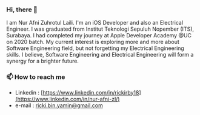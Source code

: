 ### Hi, there 👋

I am Nur Afni Zuhrotul Laili. I'm an iOS Developer and also an Electrical Engineer. I was graduated from Institut Teknologi Sepuluh Nopember (ITS), Surabaya. I had completed my journey at Apple Developer Academy @UC on 2020 batch. My current interest is exploring more and more about Software Engineering field, but not forgetting my Electrical Engineering skills. I believe, Software Engineering and Electrical Engineering will form a synergy for a brighter future.

### 📫 How to reach me

* Linkedin : [https://www.linkedin.com/in/rickirby18](https://www.linkedin.com/in/nur-afni-zl/)
* e-mail : [ricki.bin.yamin@gmail.com](mailto:afni.laili18@gmail.com)



<!--
**afnizln/afnizln** is a ✨ _special_ ✨ repository because its `README.md` (this file) appears on your GitHub profile.

Here are some ideas to get you started:

- 🔭 I’m currently working on ...
- 🌱 I’m currently learning ...
- 👯 I’m looking to collaborate on ...
- 🤔 I’m looking for help with ...
- 💬 Ask me about ...
- 📫 How to reach me: ...
- 😄 Pronouns: ...
- ⚡ Fun fact: ...
-->
